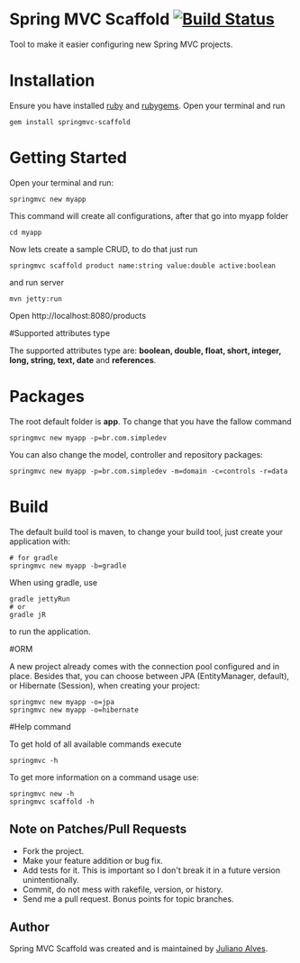 # Spring MVC Scaffold [![Build Status](https://travis-ci.org/juliano/springmvc-scaffold.svg?branch=master)](https://travis-ci.org/juliano/springmvc-scaffold)

Tool to make it easier configuring new Spring MVC projects.

# Installation
Ensure you have installed [ruby](https://www.ruby-lang.org/en/downloads/) and [rubygems](https://rubygems.org/pages/download). Open your terminal and run

    gem install springmvc-scaffold

# Getting Started
Open your terminal and run:
 
    springmvc new myapp

This command will create all configurations, after that go into myapp folder

    cd myapp

Now lets create a sample CRUD, to do that just run

    springmvc scaffold product name:string value:double active:boolean

and run server

    mvn jetty:run
	
Open http://localhost:8080/products

#Supported attributes type

The supported attributes type are: **boolean, double, float, short, integer, long, string, text, date** and **references**.

# Packages
The root default folder is **app**. To change that you have the fallow command

    springmvc new myapp -p=br.com.simpledev

You can also change the model, controller and repository packages:

    springmvc new myapp -p=br.com.simpledev -m=domain -c=controls -r=data

# Build
The default build tool is maven, to change your build tool, just create your application with:

    # for gradle
    springmvc new myapp -b=gradle

When using gradle, use

    gradle jettyRun
    # or
    gradle jR

to run the application.

#ORM

A new project already comes with the connection pool configured and in place. Besides that, you can choose between JPA (EntityManager, default), or Hibernate (Session), when creating your project:

    springmvc new myapp -o=jpa
    springmvc new myapp -o=hibernate

#Help command

To get hold of all available commands execute

    springmvc -h

To get more information on a command usage use:

    springmvc new -h
    springmvc scaffold -h

## Note on Patches/Pull Requests
* Fork the project.
* Make your feature addition or bug fix.
* Add tests for it. This is important so I don't break it in a
  future version unintentionally.
* Commit, do not mess with rakefile, version, or history.
* Send me a pull request. Bonus points for topic branches.

## Author

Spring MVC Scaffold was created and is maintained by [Juliano Alves](http://twitter.com/vonjuliano).

